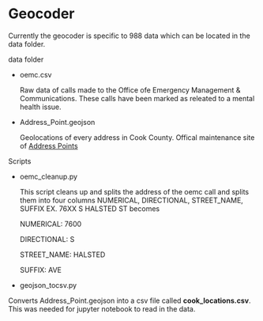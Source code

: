 # Geocoder 

Currently the geocoder is specific to 988 data which can be located in the data folder.


data folder
- oemc.csv 
    
    Raw data of calls made to the Office ofe Emergency Management & Communications. These calls have been marked as releated to a mental health issue.

- Address_Point.geojson

    Geolocations of every address in Cook County. Offical maintenance site of [Address Points](https://hub-cookcountyil.opendata.arcgis.com/datasets/5ec856ded93e4f85b3f6e1bc027a2472_0/about)


Scripts

- oemc_cleanup.py

    This script cleans up and splits the address of the oemc call and splits them into four columns NUMERICAL, DIRECTIONAL, STREET_NAME, SUFFIX 
    EX. 76XX S HALSTED ST becomes 
    
    NUMERICAL: 7600 
    
    DIRECTIONAL: S 
    
    STREET_NAME: HALSTED 
    
    SUFFIX: AVE

- geojson_tocsv.py

Converts Address_Point.geojson into a csv file called **cook_locations.csv**. 
This was needed for jupyter notebook to read in the data. 
